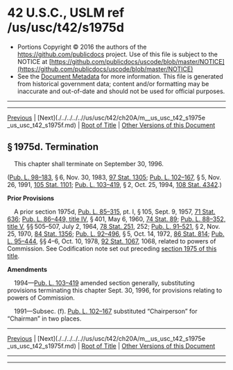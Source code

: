 ---
---

# 42 U.S.C., USLM ref /us/usc/t42/s1975d

* Portions Copyright © 2016 the authors of the https://github.com/publicdocs project.
  Use of this file is subject to the NOTICE at [https://github.com/publicdocs/uscode/blob/master/NOTICE](https://github.com/publicdocs/uscode/blob/master/NOTICE)
* See the [Document Metadata](././../../../..//README.md) for more information.
  This file is generated from historical government data; content and/or formatting may be inaccurate and out-of-date and should not be used for official purposes.

----------
----------

[Previous](./../../../..//us/usc/t42/ch20A/m__us_usc_t42_s1975c.md) | [Next](./../../../..//us/usc/t42/ch20A/m__us_usc_t42_s1975e _us_usc_t42_s1975f.md) | [Root of Title](./../../../../) | [Other Versions of this Document](https://publicdocs.github.io/go/links?ns=uslm&ref=%2Fus%2Fusc%2Ft42%2Fs1975d)

## § 1975d. Termination

    This chapter shall terminate on September 30, 1996.

([Pub. L. 98–183][/us/pl/98/183], § 6, Nov. 30, 1983, [97 Stat. 1305][/us/stat/97/1305]; [Pub. L. 102–167][/us/pl/102/167], § 5, Nov. 26, 1991, [105 Stat. 1101][/us/stat/105/1101]; [Pub. L. 103–419][/us/pl/103/419], § 2, Oct. 25, 1994, [108 Stat. 4342][/us/stat/108/4342].)

 __Prior Provisions__ 

    A prior section 1975d, [Pub. L. 85–315][/us/pl/85/315], pt. I, § 105, Sept. 9, 1957, [71 Stat. 636][/us/stat/71/636]; [Pub. L. 86–449, title IV][/us/pl/86/449/tIV], § 401, May 6, 1960, [74 Stat. 89][/us/stat/74/89]; [Pub. L. 88–352, title V][/us/pl/88/352/tV], §§ 505–507, July 2, 1964, [78 Stat. 251][/us/stat/78/251], 252; [Pub. L. 91–521][/us/pl/91/521], § 2, Nov. 25, 1970, [84 Stat. 1356][/us/stat/84/1356]; [Pub. L. 92–496][/us/pl/92/496], § 5, Oct. 14, 1972, [86 Stat. 814][/us/stat/86/814]; [Pub. L. 95–444][/us/pl/95/444], §§ 4–6, Oct. 10, 1978, [92 Stat. 1067][/us/stat/92/1067], 1068, related to powers of Commission. See Codification note set out preceding [section 1975 of this title][/us/usc/t42/s1975].

 __Amendments__ 

    1994—[Pub. L. 103–419][/us/pl/103/419] amended section generally, substituting provisions terminating this chapter Sept. 30, 1996, for provisions relating to powers of Commission.

    1991—Subsec. (f). [Pub. L. 102–167][/us/pl/102/167] substituted “Chairperson” for “Chairman” in two places.

----------

[Previous](./../../../..//us/usc/t42/ch20A/m__us_usc_t42_s1975c.md) | [Next](./../../../..//us/usc/t42/ch20A/m__us_usc_t42_s1975e _us_usc_t42_s1975f.md) | [Root of Title](./../../../../) | [Other Versions of this Document](https://publicdocs.github.io/go/links?ns=uslm&ref=%2Fus%2Fusc%2Ft42%2Fs1975d)

----------
----------

[/us/pl/98/183]: https://publicdocs.github.io/go/links?ns=uslm&ref=%2Fus%2Fpl%2F98%2F183
[/us/stat/97/1305]: https://publicdocs.github.io/go/links?ns=uslm&ref=%2Fus%2Fstat%2F97%2F1305
[/us/pl/102/167]: https://publicdocs.github.io/go/links?ns=uslm&ref=%2Fus%2Fpl%2F102%2F167
[/us/stat/105/1101]: https://publicdocs.github.io/go/links?ns=uslm&ref=%2Fus%2Fstat%2F105%2F1101
[/us/pl/103/419]: https://publicdocs.github.io/go/links?ns=uslm&ref=%2Fus%2Fpl%2F103%2F419
[/us/stat/108/4342]: https://publicdocs.github.io/go/links?ns=uslm&ref=%2Fus%2Fstat%2F108%2F4342
[/us/pl/85/315]: https://publicdocs.github.io/go/links?ns=uslm&ref=%2Fus%2Fpl%2F85%2F315
[/us/stat/71/636]: https://publicdocs.github.io/go/links?ns=uslm&ref=%2Fus%2Fstat%2F71%2F636
[/us/pl/86/449/tIV]: https://publicdocs.github.io/go/links?ns=uslm&ref=%2Fus%2Fpl%2F86%2F449%2FtIV
[/us/stat/74/89]: https://publicdocs.github.io/go/links?ns=uslm&ref=%2Fus%2Fstat%2F74%2F89
[/us/pl/88/352/tV]: https://publicdocs.github.io/go/links?ns=uslm&ref=%2Fus%2Fpl%2F88%2F352%2FtV
[/us/stat/78/251]: https://publicdocs.github.io/go/links?ns=uslm&ref=%2Fus%2Fstat%2F78%2F251
[/us/pl/91/521]: https://publicdocs.github.io/go/links?ns=uslm&ref=%2Fus%2Fpl%2F91%2F521
[/us/stat/84/1356]: https://publicdocs.github.io/go/links?ns=uslm&ref=%2Fus%2Fstat%2F84%2F1356
[/us/pl/92/496]: https://publicdocs.github.io/go/links?ns=uslm&ref=%2Fus%2Fpl%2F92%2F496
[/us/stat/86/814]: https://publicdocs.github.io/go/links?ns=uslm&ref=%2Fus%2Fstat%2F86%2F814
[/us/pl/95/444]: https://publicdocs.github.io/go/links?ns=uslm&ref=%2Fus%2Fpl%2F95%2F444
[/us/stat/92/1067]: https://publicdocs.github.io/go/links?ns=uslm&ref=%2Fus%2Fstat%2F92%2F1067
[/us/usc/t42/s1975]: https://publicdocs.github.io/go/links?ns=uslm&ref=%2Fus%2Fusc%2Ft42%2Fs1975
[/us/pl/103/419]: https://publicdocs.github.io/go/links?ns=uslm&ref=%2Fus%2Fpl%2F103%2F419
[/us/pl/102/167]: https://publicdocs.github.io/go/links?ns=uslm&ref=%2Fus%2Fpl%2F102%2F167


